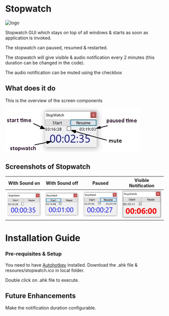 # Stopwatch
![logo](./resources/stopwatch.ico)

Stopwatch GUI which stays on top of all windows & starts as soon as application is invoked.

The stopwatch can paused, resumed & restarted.

The stopwatch will give visible & audio notification every 2 minutes (this duration can be changed in the code). 

The audio notification can be muted using the checkbox



## What does it do
 This is the overview of the screen components
 
  ![Screen Overview](./resources/ScrShtOverview.jpg)
  
## Screenshots of Stopwatch
| With Sound on | With Sound off | Paused | Visible Notification |
| -------- |  ------- | -------- |  ------- |
| ![With Sound on](./resources/ScrShtSoundOn.jpg) | ![With Sound off](./resources/ScrShtSoundOff.jpg)  | ![Paused](./resources/ScrShtPaused.jpg)  | ![Notification](./resources/ScrShtNotification.jpg) 


# Installation Guide

### Pre-requisites & Setup
You need to  have [Autohotkey](http://www.autohotkey.com) installed. Download the .ahk file & resoures/stopwatch.ico in local folder. 

Double click on .ahk file to execute.


## Future Enhancements

Make the notification duration configurable. 
